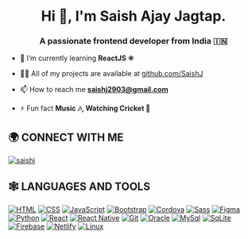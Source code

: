 <h1 align="center">Hi 👋, I'm Saish Ajay Jagtap.</h1>
<h3 align="center">A passionate frontend developer from India 🇮🇳</h3>

- 🌱 I’m currently learning **ReactJS ⚛️**

- 👨‍💻 All of my projects are available at [github.com/SaishJ](github.com/SaishJ)

- 📫 How to reach me **saishj2903@gmail.com**

- ⚡ Fun fact **Music 🎶, Watching Cricket 🏏**

## 🌍 **CONNECT WITH ME**

<a href="https://codepen.io/saishj">
  <img src="https://img.shields.io/badge/-Codepen-000000?logo=codepen&logoColor=white&style=for-the-badge" title="Codepen" alt="saishj" />
</a>

## 🕸️ **LANGUAGES AND TOOLS**

[![HTML](https://img.shields.io/badge/-Html-E34F26?logo=html5&logoColor=white&style=for-the-badge "HTML")](repo)
[![CSS](https://img.shields.io/badge/-Css3-1572B6?logo=css3&logoColor=white&style=for-the-badge "CSS")](repo)
[![JavaScript](https://img.shields.io/badge/-JavaScript-F7DF1E?logo=javascript&logoColor=020202&style=for-the-badge "JavaScript")](repo)
[![Bootstrap](https://img.shields.io/badge/-Bootstrap-7952B3?logo=bootstrap&logoColor=white&style=for-the-badge "Bootstrap")](repo)
[![Cordova](https://img.shields.io/badge/-Cordova-E8E8E8?logo=apache%20cordova&logoColor=020202&style=for-the-badge "Cordova")](repo)
[![Sass](https://img.shields.io/badge/-Sass-CC6699?logo=sass&logoColor=white&style=for-the-badge "SASS")](repo)
[![Figma](https://img.shields.io/badge/-Figma-F24E1E?logo=figma&logoColor=white&style=for-the-badge "Figma")](repo)
[![Python](https://img.shields.io/badge/python-3670A0?style=for-the-badge&logo=python&logoColor=ffdd54 "Python")](repo)
[![React](https://img.shields.io/badge/React-20232A?style=for-the-badge&logo=react&logoColor=61DAFB "React")](repo)
[![React Native](https://img.shields.io/badge/React_Native-20232A?style=for-the-badge&logo=react&logoColor=61DAFB "React Native")](repo)
[![Git](https://img.shields.io/badge/-Git-F05032?logo=git&logoColor=white&style=for-the-badge "Git")](repo)
[![Oracle](https://img.shields.io/badge/-Oracle-F80000?logo=oracle&logoColor=white&style=for-the-badge "Oracle")](repo)
[![MySql](https://img.shields.io/badge/MySQL-00000F?style=for-the-badge&logo=mysql&logoColor=white "MySql")](repo)
[![SqLite](https://img.shields.io/badge/-SqLite-003B57?logo=sqlite&logoColor=white&style=for-the-badge "SqLite")](repo)
[![Firebase](https://img.shields.io/badge/firebase-%23039BE5.svg?style=for-the-badge&logo=firebase "Firebase")](repo)
[![Netlify](https://img.shields.io/badge/netlify-%23000000.svg?style=for-the-badge&logo=netlify&logoColor=#00C7B7 "Netlify")](repo)
[![Linux](https://img.shields.io/badge/-Linux-FCC624?logo=linux&logoColor=020202&style=for-the-badge "Linux")](repo)

[repo]: https://github.com/SaishJ?tab=repositories
